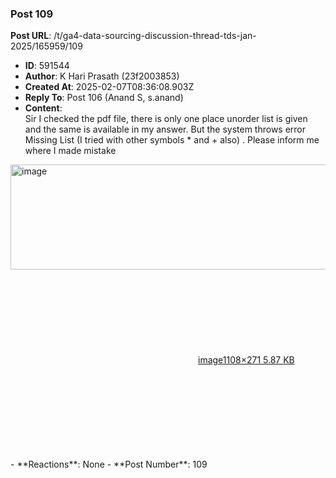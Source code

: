 ### Post 109
**Post URL**: /t/ga4-data-sourcing-discussion-thread-tds-jan-2025/165959/109
- **ID**: 591544
- **Author**: K Hari Prasath (23f2003853)
- **Created At**: 2025-02-07T08:36:08.903Z
- **Reply To**: Post 106 (Anand S, s.anand)
- **Content**:  
  Sir I checked the pdf file, there is only one place unorder list is given and the same is available in my answer. But the system throws error Missing List (I tried with other symbols * and + also) . Please inform me where I made mistake<br>
<div class="lightbox-wrapper"><a class="lightbox" href="https://europe1.discourse-cdn.com/flex013/uploads/iitm/original/3X/b/1/b12c7242be994f334d445739cf3b6ffe1b36c25f.png" data-download-href="/uploads/short-url/phlJLey3ptCvRxUHYz3lDy9aFPx.png?dl=1" title="image" rel="noopener nofollow ugc"><img src="https://europe1.discourse-cdn.com/flex013/uploads/iitm/original/3X/b/1/b12c7242be994f334d445739cf3b6ffe1b36c25f.png" alt="image" data-base62-sha1="phlJLey3ptCvRxUHYz3lDy9aFPx" width="690" height="168" data-dominant-color="FCFAFA"><div class="meta"><svg class="fa d-icon d-icon-far-image svg-icon" aria-hidden="true"><use href="#far-image"></use></svg><span class="filename">image</span><span class="informations">1108×271 5.87 KB</span><svg class="fa d-icon d-icon-discourse-expand svg-icon" aria-hidden="true"><use href="#discourse-expand"></use></svg></div></a></div>
- **Reactions**: None
- **Post Number**: 109

